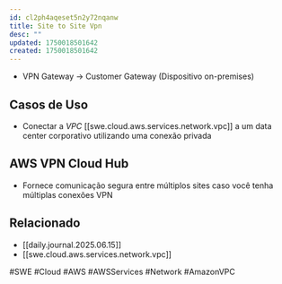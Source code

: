 ```yaml
---
id: cl2ph4aqeset5n2y72nqanw
title: Site to Site Vpn
desc: ""
updated: 1750018501642
created: 1750018501642
---
```


- VPN Gateway -> Customer Gateway (Dispositivo on-premises)

## Casos de Uso

- Conectar a _VPC_ [[swe.cloud.aws.services.network.vpc]] a um data center corporativo utilizando uma conexão privada

## AWS VPN Cloud Hub

- Fornece comunicação segura entre múltiplos sites caso você tenha múltiplas conexões VPN

## Relacionado

- [[daily.journal.2025.06.15]]
- [[swe.cloud.aws.services.network.vpc]]

#SWE #Cloud #AWS #AWSServices #Network #AmazonVPC
